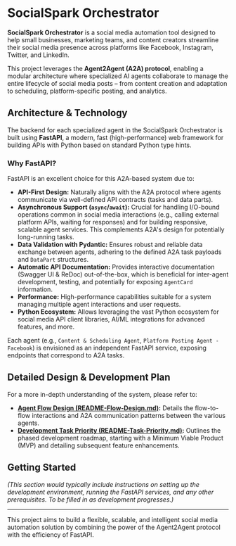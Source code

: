 # SocialSpark Orchestrator

**SocialSpark Orchestrator** is a social media automation tool designed to help small businesses, marketing teams, and content creators streamline their social media presence across platforms like Facebook, Instagram, Twitter, and LinkedIn.

This project leverages the **Agent2Agent (A2A) protocol**, enabling a modular architecture where specialized AI agents collaborate to manage the entire lifecycle of social media posts – from content creation and adaptation to scheduling, platform-specific posting, and analytics.

## Architecture & Technology

The backend for each specialized agent in the SocialSpark Orchestrator is built using **FastAPI**, a modern, fast (high-performance) web framework for building APIs with Python based on standard Python type hints.

### Why FastAPI?

FastAPI is an excellent choice for this A2A-based system due to:

*   **API-First Design:** Naturally aligns with the A2A protocol where agents communicate via well-defined API contracts (tasks and data parts).
*   **Asynchronous Support (`async`/`await`):** Crucial for handling I/O-bound operations common in social media interactions (e.g., calling external platform APIs, waiting for responses) and for building responsive, scalable agent services. This complements A2A's design for potentially long-running tasks.
*   **Data Validation with Pydantic:** Ensures robust and reliable data exchange between agents, adhering to the defined A2A task payloads and `DataPart` structures.
*   **Automatic API Documentation:** Provides interactive documentation (Swagger UI & ReDoc) out-of-the-box, which is beneficial for inter-agent development, testing, and potentially for exposing `AgentCard` information.
*   **Performance:** High-performance capabilities suitable for a system managing multiple agent interactions and user requests.
*   **Python Ecosystem:** Allows leveraging the vast Python ecosystem for social media API client libraries, AI/ML integrations for advanced features, and more.

Each agent (e.g., `Content & Scheduling Agent`, `Platform Posting Agent - Facebook`) is envisioned as an independent FastAPI service, exposing endpoints that correspond to A2A tasks.

## Detailed Design & Development Plan

For a more in-depth understanding of the system, please refer to:

*   **[Agent Flow Design (README-Flow-Design.md)](README-Flow-Design.md):** Details the flow-to-flow interactions and A2A communication patterns between the various agents.
*   **[Development Task Priority (README-Task-Priority.md)](README-Task-Priority.md):** Outlines the phased development roadmap, starting with a Minimum Viable Product (MVP) and detailing subsequent feature enhancements.

## Getting Started

*(This section would typically include instructions on setting up the development environment, running the FastAPI services, and any other prerequisites. To be filled in as development progresses.)*

---

This project aims to build a flexible, scalable, and intelligent social media automation solution by combining the power of the Agent2Agent protocol with the efficiency of FastAPI. 
